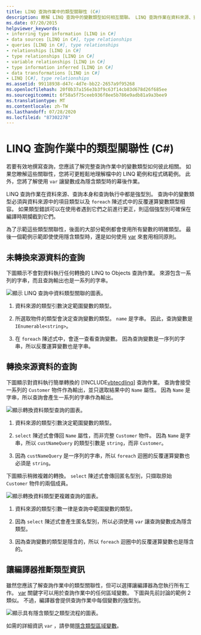 ```yaml
---
title: LINQ 查詢作業中的類型關聯性 (C#)
description: 瞭解 LINQ 查詢中的變數類型如何相互關聯。 LINQ 查詢作業在資料來源、查詢和執行中都是強型別。
ms.date: 07/20/2015
helpviewer_keywords:
- inferring type information [LINQ in C#]
- data sources [LINQ in C#], type relationships
- queries [LINQ in C#], type relationships
- relationships [LINQ in C#]
- type relationships [LINQ in C#]
- variable relationships [LINQ in C#]
- type information inferred [LINQ in C#]
- data transformations [LINQ in C#]
- LINQ [C#], type relationships
ms.assetid: 99118938-d47c-4d7e-bb22-2657a9f95268
ms.openlocfilehash: 20f0b37a156e3b3f9c63f14cb83d678d26f685ee
ms.sourcegitcommit: 6f58a5f75ceeb936f8ee5b786e9adb81a9a3bee9
ms.translationtype: MT
ms.contentlocale: zh-TW
ms.lasthandoff: 07/28/2020
ms.locfileid: "87302278"
---
```

# <a name="type-relationships-in-linq-query-operations-c"></a>LINQ 查詢作業中的類型關聯性 (C#)
若要有效地撰寫查詢，您應該了解完整查詢作業中的變數類型如何彼此相關。 如果您瞭解這些關聯性，您將可更輕鬆地理解檔中的 LINQ 範例和程式碼範例。 此外，您將了解使用 `var` 讓變數成為隱含類型時的幕後作業。  
  
 LINQ 查詢作業在資料來源、查詢本身和查詢執行中都是強型別。 查詢中的變數類型必須與資料來源中的項目類型以及 `foreach` 陳述式中的反覆運算變數類型相容。 如果類型錯誤可以在使用者遇到它們之前進行更正，則這個強型別可確保在編譯時期攔截到它們。  
  
 為了示範這些類型關聯性，後面的大部分範例都會使用所有變數的明確類型。 最後一個範例示範即使使用隱含類型時，還是如何使用 [var](../../../language-reference/keywords/var.md) 來套用相同原則。  
  
## <a name="queries-that-do-not-transform-the-source-data"></a>未轉換來源資料的查詢  
 下圖顯示不會對資料執行任何轉換的 LINQ to Objects 查詢作業。 來源包含一系列的字串，而且查詢輸出也是一系列的字串。  
  
 ![顯示 LINQ 查詢中資料類型關聯的圖表。](./media/type-relationships-in-linq-query-operations/linq-query-data-type-relation.png)  
  
1. 資料來源的類型引數決定範圍變數的類型。  
  
2. 所選取物件的類型會決定查詢變數的類型。 `name` 是字串。 因此，查詢變數是 `IEnumerable<string>`。  
  
3. 在 `foreach` 陳述式中，會逐一查看查詢變數。 因為查詢變數是一序列的字串，所以反覆運算變數也是字串。  
  
## <a name="queries-that-transform-the-source-data"></a>轉換來源資料的查詢  
 下圖顯示對資料執行簡單轉換的 [!INCLUDE[vbtecdlinq](~/includes/vbtecdlinq-md.md)] 查詢作業。 查詢會接受一系列的 `Customer` 物件作為輸出，並只選取結果中的 `Name` 屬性。 因為 `Name` 是字串，所以查詢會產生一系列的字串作為輸出。  
  
 ![顯示轉換資料類型查詢的圖表。](./media/type-relationships-in-linq-query-operations/linq-query-transform-data-type.png)  
  
1. 資料來源的類型引數決定範圍變數的類型。  
  
2. `select` 陳述式會傳回 `Name` 屬性，而非完整 `Customer` 物件。 因為 `Name` 是字串，所以 `custNameQuery` 的類型引數是 `string`，而非 `Customer`。  
  
3. 因為 `custNameQuery` 是一序列的字串，所以 `foreach` 迴圈的反覆運算變數也必須是 `string`。  
  
 下圖顯示稍微複雜的轉換。 `select` 陳述式會傳回匿名型別，只擷取原始 `Customer` 物件的兩個成員。  
  
 ![顯示轉換資料類型更複雜查詢的圖表。](./media/type-relationships-in-linq-query-operations/linq-complex-query-transform-data-type.png)  
  
1. 資料來源的類型引數一律是查詢中範圍變數的類型。  
  
2. 因為 `select` 陳述式會產生匿名型別，所以必須使用 `var` 讓查詢變數成為隱含類型。  
  
3. 因為查詢變數的類型是隱含的，所以 `foreach` 迴圈中的反覆運算變數也是隱含的。  
  
## <a name="letting-the-compiler-infer-type-information"></a>讓編譯器推斷類型資訊  
 雖然您應該了解查詢作業中的類型關聯性，但可以選擇讓編譯器為您執行所有工作。 [var](../../../language-reference/keywords/var.md) 關鍵字可以用於查詢作業中的任何區域變數。 下圖與先前討論的範例 2 類似。 不過，編譯器會提供查詢作業中每個變數的強型別。  
  
 ![顯示具有隱含類型之類型流程的圖表。](./media/type-relationships-in-linq-query-operations/linq-type-flow-implicit-typing.png)  
  
 如需的詳細資訊 `var` ，請參閱[隱含類型區域變數](../../classes-and-structs/implicitly-typed-local-variables.md)。  
